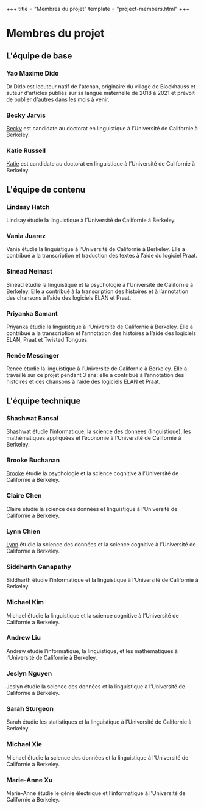 +++
title = "Membres du projet"
template = "project-members.html"
+++

# Membres du projet

## L'équipe de base

### Yao Maxime Dido
Dr Dido est locuteur natif de l'atchan, originaire du village de Blockhauss et auteur d'articles publiés sur sa langue maternelle de 2018 à 2021 et prévoit de publier d'autres dans les mois à venir.

### Becky Jarvis
[Becky](https://sites.google.com/berkeley.edu/rebecca-jarvis/) est candidate au doctorat en linguistique à l’Université de Californie à Berkeley.

### Katie Russell
[Katie](https://www.krrussell.com/) est candidate au doctorat en linguistique à l’Université de Californie à Berkeley.

## L'équipe de contenu

### Lindsay Hatch
Lindsay étudie la linguistique à l’Université de Californie à Berkeley.

### Vania Juarez
Vania étudie la linguistique à l’Université de Californie à Berkeley. Elle a contribué à la transcription et traduction des textes à l’aide du logiciel Praat.

### Sinéad Neinast
Sinéad étudie la linguistique et la psychologie à l’Université de Californie à Berkeley. Elle a contribué à la transcription des histoires et à l’annotation des chansons à l’aide des logiciels ELAN et Praat. 

### Priyanka Samant
Priyanka étudie la linguistique à l’Université de Californie à Berkeley. Elle a contribué à la transcription et l’annotation des histoires à l’aide des logiciels ELAN, Praat et Twisted Tongues. 

### Renée Messinger
Renée étudie la linguistique à l’Université de Californie à Berkeley. Elle a travaillé sur ce projet pendant 3 ans: elle a contribué à l’annotation des histoires et des chansons à l’aide des logiciels ELAN et Praat. 


## L'équipe technique

### Shashwat Bansal
Shashwat étudie l’informatique, la science des données (linguistique), les mathématiques appliquées et l’économie à l’Université de Californie à Berkeley.

### Brooke Buchanan
[Brooke](https://www.linkedin.com/in/brooke-buchanan-930025238/) étudie la psychologie et la science cognitive à l’Université de Californie à Berkeley.

### Claire Chen
Claire étudie la science des données et linguistique à l’Université de Californie à Berkeley.

### Lynn Chien
[Lynn](https://lynn-chien.github.io) étudie la science des données et la science cognitive à l’Université de Californie à Berkeley.

### Siddharth Ganapathy
Siddharth étudie l’informatique et la linguistique à l’Université de Californie à Berkeley.

### Michael Kim
Michael étudie la linguistique et la science cognitive à l’Université de Californie à Berkeley.

### Andrew Liu
Andrew étudie l’informatique, la linguistique, et les mathématiques à l’Université de Californie à Berkeley.

### Jeslyn Nguyen
Jeslyn étudie la science des données et la linguistique à l’Université de Californie à Berkeley.

### Sarah Sturgeon
Sarah étudie les statistiques et la linguistique à l’Université de Californie à Berkeley.

### Michael Xie
Michael étudie la science des données et la linguistique à l’Université de Californie à Berkeley.

### Marie-Anne Xu
Marie-Anne étudie le génie électrique et l’informatique à l'Université de Californie à Berkeley.